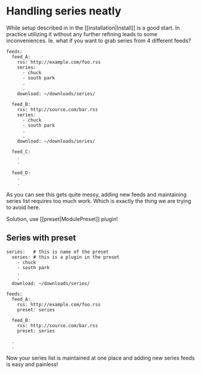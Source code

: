 # Handling series neatly

While setup described in in the [[installation|Install]] is a good start. In practice utilizing it without any further refining leads to some inconveniences. Ie. what if you want to grab series from 4 different feeds?


    feeds:
      feed_A:
        rss: http://example.com/foo.rss
        series:
          - chuck
          - south park
          .
          .
        download: ~/downloads/series/
    
      feed_B:
        rss: http://source.com/bar.rss
        series:
          - chuck
          - south park
          .
          .
        download: ~/downloads/series/
    
      feed_C:
        .
        .
    
      feed_D:
        .
        .


As you can see this gets quite messy, adding new feeds and maintaining series list requires too much work. Which is exactly the thing we are trying to avoid here.

Solution, use [[preset|ModulePreset]] plugin!

## Series with preset


    series:   # this is name of the preset
      series: # this is a plugin in the preset
        - chuck
        - south park
        .
        .
      download: ~/downloads/series/
    
    feeds:
      feed_A:
        rss: http://example.com/foo.rss
        preset: series
    
      feed_B:
        rss: http://source.com/bar.rss
        preset: series
    
      .
      .


Now your series list is maintained at one place and adding new series feeds is easy and painless!
